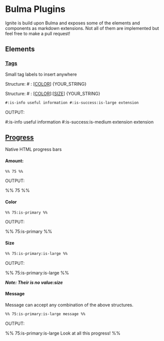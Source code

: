 # Bulma Plugins

Ignite is build upon Bulma and exposes some of the elements and components as markdown extensions. Not all of them are implemented but feel free to make a pull request!

## Elements

### [Tags](https://bulma.io/documentation/elements/tag/)

Small tag labels to insert anywhere

Structure: # : [[COLOR](https://bulma.io/documentation/elements/tag/#colors)] {YOUR_STRING}

Structure: # : [[COLOR](https://bulma.io/documentation/elements/tag/#colors)]:[[SIZE](https://bulma.io/documentation/elements/tag/#sizes)] {YOUR_STRING}

```markdown
#:is-info useful information #:is-success:is-large extension
```

OUTPUT:

#:is-info useful information #:is-success:is-medium extension extension

## [Progress](https://bulma.io/documentation/elements/progress/)

Native HTML progress bars

#### Amount:

```markdown
%% 75 %%
```

OUTPUT:

%% 75 %%

#### Color

```markdown
%% 75:is-primary %%
```

OUTPUT:

%% 75:is-primary %%

#### Size

```markdown
%% 75:is-primary:is-large %%
```

OUTPUT:

%% 75:is-primary:is-large %%

**_Note: Their is no value:size_**

#### Message

Message can accept any combination of the above structures.

```markdown
%% 75:is-primary:is-large message %%
```

OUTPUT:

%% 75:is-primary:is-large Look at all this progress! %%
